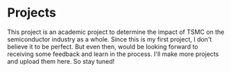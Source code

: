 # Projects
This project is an academic project to determine the impact of TSMC on the semiconductor industry as a whole. Since this is my first project, I don't believe it to be perfect. But even then, would be looking forward to receiving some feedback and learn in the process. I'll make more projects and upload them here. So stay tuned!
